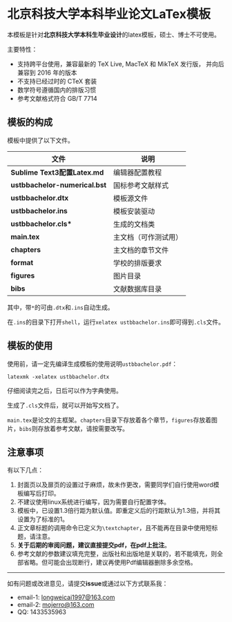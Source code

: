 # 北京科技大学本科毕业论文LaTex模板
本模板是针对**北京科技大学本科生毕业设计**的latex模板，硕士、博士不可使用。

主要特性：
- 支持跨平台使用，兼容最新的 TeX Live, MacTeX 和 MikTeX 发行版，
  并向后兼容到 2016 年的版本
- 不支持已经过时的 CTeX 套装
- 数学符号遵循国内的排版习惯
- 参考文献格式符合 GB/T 7714

## 模板的构成
模板中提供了以下文件。

| 文件 | 说明 |
|----|----|
| **Sublime Text3配置Latex.md** | 编辑器配置教程 |
| **ustbbachelor-numerical.bst**   | 国标参考文献样式 |
| **ustbbachelor.dtx**   | 模板源文件 |
| **ustbbachelor.ins**   | 模板安装驱动 | 
| **ustbbachelor.cls\***   | 生成的文档类 |
| **main.tex** | 主文档（可作测试用） |
| **chapters** | 主文档的章节文件 |
| **format** | 学校的排版要求 |
| **figures** | 图片目录 |
| **bibs** | 文献数据库目录 |

其中，带`*`的可由`.dtx`和`.ins`自动生成。

在`.ins`的目录下打开`shell`，运行`xelatex ustbbachelor.ins`即可得到`.cls`文件。

## 模板的使用
使用前，请一定先编译生成模板的使用说明`ustbbachelor.pdf`：
```
latexmk -xelatex ustbbachelor.dtx
```
仔细阅读完之后，日后可以作为字典使用。

生成了`.cls`文件后，就可以开始写文档了。

`main.tex`是论文的主框架。`chapters`目录下存放着各个章节，`figures`存放着图片，`bibs`则存放着参考文献，请按需要改写。

## 注意事项
有以下几点：
1. 封面页以及扉页的设置过于麻烦，故未作更改，需要同学们自行使用word模板编写后打印。
2. 不建议使用linux系统进行编写，因为需要自行配置字体。
3. 模板中，已设置1.3倍行距为默认值。即重定义后的行距默认为1.3倍，并将其设置为了标准的1。
4. 正文章标题的调用命令已定义为`\textchapter`，且不能再在目录中使用短标题，请注意。
5. **关于后期的审阅问题，建议直接提交pdf，在pdf上批注**。
6. 参考文献的参数建议填充完整，出版社和出版地是关联的，若不能填充，则全部省略。但可能会出现断行，建议再使用Pdf编辑器删除多余空格。

---
如有问题或改进意见，请提交**issue**或通过以下方式联系我：

* email-1: longweicai1997@163.com
* email-2: mojerro@163.com
* QQ:    1433535963